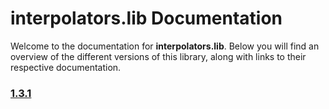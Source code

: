 # interpolators.lib Documentation

Welcome to the documentation for **interpolators.lib**. Below you will find an overview of the different versions of this library, along with links to their respective documentation.

### [1.3.1](./1.3.1/doc.md)
